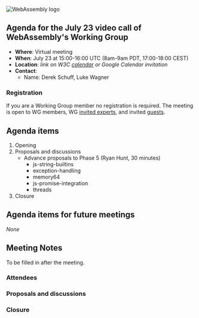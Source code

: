 ![WebAssembly logo](/images/WebAssembly.png)

## Agenda for the July 23 video call of WebAssembly's Working Group

- **Where**: Virtual meeting
- **When**: July 23 at 15:00-16:00 UTC (8am-9am PDT, 17:00-18:00 CEST)
- **Location**: *link on W3C [calendar](https://www.w3.org/groups/wg/wasm/calendar/) or Google Calendar invitation*
- **Contact**:
    - Name: Derek Schuff, Luke Wagner

### Registration

If you are a Working Group member no registration is required.
The meeting is open to WG members, WG [invited experts](https://www.w3.org/policies/process/#invited-expert-wg),
and invited [guests](https://www.w3.org/policies/process/#GeneralMeetings).

## Agenda items

1. Opening
1. Proposals and discussions
   * Advance proposals to Phase 5 (Ryan Hunt, 30 minutes)
     * js-string-builtins
     * exception-handling
     * memory64
     * js-promise-integration
     * threads
1. Closure

## Agenda items for future meetings

*None*

## Meeting Notes

To be filled in after the meeting.

### Attendees

### Proposals and discussions

### Closure
